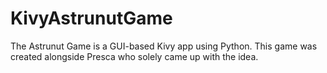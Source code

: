 # KivyAstrunutGame
The Astrunut Game is a GUI-based Kivy app using Python. This game was created alongside Presca who solely came up with the idea.
